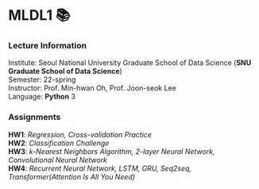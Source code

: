 # MLDL1 📚
### Lecture Information
Institute: Seoul National University Graduate School of Data Science (**SNU Graduate School of Data Science**)  
Semester: 22-spring  
Instructor: Prof. Min-hwan Oh, Prof. Joon-seok Lee   
Language: **Python** 3

### Assignments
**HW1**: *Regression, Cross-validation Practice*  
**HW2**: *Classification Challenge*  
**HW3**: *k-Nearest Neighbors Algorithm, 2-layer Neural Network, Convolutional Neural Network*  
**HW4**: *Recurrent Neural Network, LSTM, GRU, Seq2seq, Transformer(Attention Is All You Need)*
